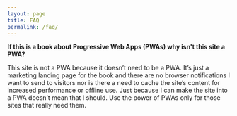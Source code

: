 ```yaml
---
layout: page
title: FAQ
permalink: /faq/
---
```


**If this is a book about Progressive Web Apps (PWAs) why isn't this site a PWA?**

This site is not a PWA because it doesn’t need to be a PWA. It’s just a marketing landing page for the book and there are no browser notifications I want to send to visitors nor is there a need to cache the site’s content for increased performance or offline use. Just because I can make the site into a PWA doesn’t mean that I should. Use the power of PWAs only for those sites that really need them.

